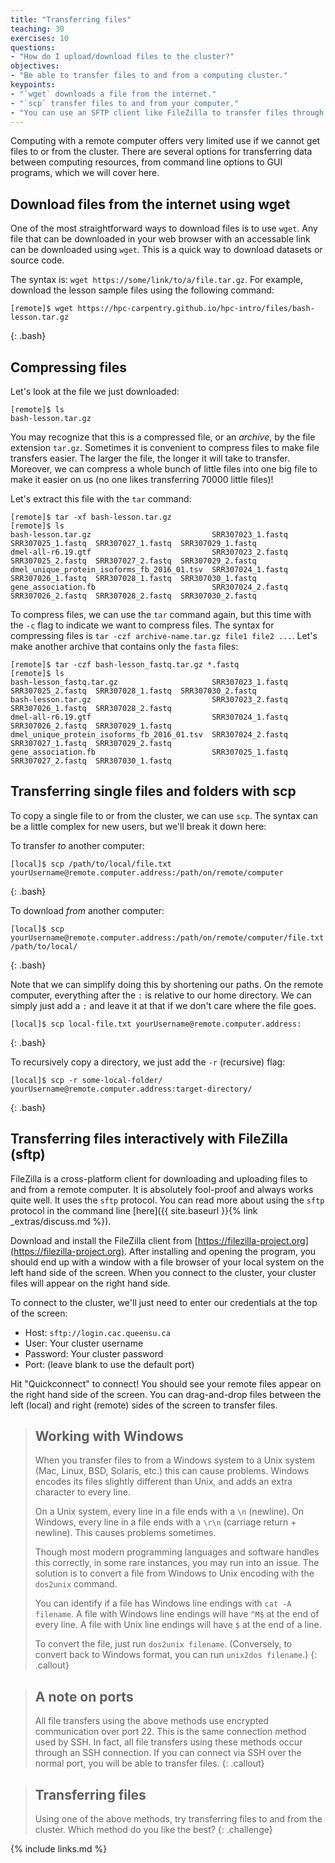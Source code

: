 ```yaml
---
title: "Transferring files"
teaching: 30
exercises: 10
questions:
- "How do I upload/download files to the cluster?"
objectives:
- "Be able to transfer files to and from a computing cluster."
keypoints:
- "`wget` downloads a file from the internet."
- "`scp` transfer files to and from your computer."
- "You can use an SFTP client like FileZilla to transfer files through a GUI."
---
```


Computing with a remote computer offers very limited use if we cannot get files to 
or from the cluster. There are several options for transferring data between computing 
resources, from command line options to GUI programs, which we will cover here.

## Download files from the internet using wget

One of the most straightforward ways to download files is to use `wget`. Any file 
that can be downloaded in your web browser with an accessable link can be downloaded 
using `wget`. This is a quick way to download datasets or source code. 

The syntax is: `wget https://some/link/to/a/file.tar.gz`. For example, download the 
lesson sample files using the following command:

```
[remote]$ wget https://hpc-carpentry.github.io/hpc-intro/files/bash-lesson.tar.gz
```
{: .bash}


##  Compressing files

Let's look at the file we just downloaded:

```
[remote]$ ls
bash-lesson.tar.gz
```

You may recognize that this is a compressed file, or an *archive*, by the file extension `tar.gz`. 
Sometimes it is convenient to compress files to make file transfers easier. 
The larger the file, the longer it will take to transfer. Moreover, we can compress a whole bunch of little files
into one big file to make it easier on us (no one likes transferring 70000 little files)!

Let's extract this file with the `tar` command:

```
[remote]$ tar -xf bash-lesson.tar.gz
[remote]$ ls
bash-lesson.tar.gz                           SRR307023_1.fastq  SRR307025_1.fastq  SRR307027_1.fastq  SRR307029_1.fastq
dmel-all-r6.19.gtf                           SRR307023_2.fastq  SRR307025_2.fastq  SRR307027_2.fastq  SRR307029_2.fastq
dmel_unique_protein_isoforms_fb_2016_01.tsv  SRR307024_1.fastq  SRR307026_1.fastq  SRR307028_1.fastq  SRR307030_1.fastq
gene_association.fb                          SRR307024_2.fastq  SRR307026_2.fastq  SRR307028_2.fastq  SRR307030_2.fastq
``` 

To compress files, we can use the `tar` command again, but this time with the `-c` 
flag to indicate we want to compress files. The syntax for compressing files is 
`tar -czf archive-name.tar.gz file1 file2 ...`. Let's make another archive that contains
only the `fasta` files:

```
[remote]$ tar -czf bash-lesson_fastq.tar.gz *.fastq
[remote]$ ls
bash-lesson_fastq.tar.gz                     SRR307023_1.fastq  SRR307025_2.fastq  SRR307028_1.fastq  SRR307030_2.fastq
bash-lesson.tar.gz                           SRR307023_2.fastq  SRR307026_1.fastq  SRR307028_2.fastq
dmel-all-r6.19.gtf                           SRR307024_1.fastq  SRR307026_2.fastq  SRR307029_1.fastq
dmel_unique_protein_isoforms_fb_2016_01.tsv  SRR307024_2.fastq  SRR307027_1.fastq  SRR307029_2.fastq
gene_association.fb                          SRR307025_1.fastq  SRR307027_2.fastq  SRR307030_1.fastq
```

## Transferring single files and folders with scp

To copy a single file to or from the cluster, we can use `scp`. The syntax can be a little complex
for new users, but we'll break it down here:

To transfer *to* another computer:
```
[local]$ scp /path/to/local/file.txt yourUsername@remote.computer.address:/path/on/remote/computer
```
{: .bash}

To download *from* another computer:
```
[local]$ scp yourUsername@remote.computer.address:/path/on/remote/computer/file.txt /path/to/local/
```
{: .bash}

Note that we can simplify doing this by shortening our paths. On the remote computer, everything
after the `:` is relative to our home directory. We can simply just add a `:` and leave it at that
if we don't care where the file goes.

```
[local]$ scp local-file.txt yourUsername@remote.computer.address:
```
{: .bash}

To recursively copy a directory, we just add the `-r` (recursive) flag:

```
[local]$ scp -r some-local-folder/ yourUsername@remote.computer.address:target-directory/
```
{: .bash}

## Transferring files interactively with FileZilla (sftp)

FileZilla is a cross-platform client for downloading and uploading files to and from a remote
computer. It is absolutely fool-proof and always works quite well. It uses the `sftp`
protocol. You can read more about using the `sftp` protocol in the command line [here]({{ site.baseurl }}{% link _extras/discuss.md %}).

Download and install the FileZilla client from
[https://filezilla-project.org](https://filezilla-project.org). After installing and opening the
program, you should end up with a window with a file browser of your local system on the left hand
side of the screen. When you connect to the cluster, your cluster files will appear on the right
hand side.

To connect to the cluster, we'll just need to enter our credentials at the top of the screen:

* Host: `sftp://login.cac.queensu.ca`
* User: Your cluster username
* Password: Your cluster password
* Port: (leave blank to use the default port)

Hit "Quickconnect" to connect! You should see your remote files appear on the right hand side of the
screen. You can drag-and-drop files between the left (local) and right (remote) sides of the screen
to transfer files.

> ## Working with Windows
>
> When you transfer files to from a Windows system to a Unix system (Mac, Linux, BSD, Solaris, etc.)
> this can cause problems. Windows encodes its files slightly different than Unix, and adds an extra
> character to every line.
> 
> On a Unix system, every line in a file ends with a `\n` (newline). On Windows, every line in a
> file ends with a `\r\n` (carriage return + newline). This causes problems sometimes.
> 
> Though most modern programming languages and software handles this correctly, in some rare
> instances, you may run into an issue. The solution is to convert a file from Windows to Unix
> encoding with the `dos2unix` command.
> 
> You can identify if a file has Windows line endings with `cat -A filename`. A file with Windows
> line endings will have `^M$` at the end of every line. A file with Unix line endings will have `$`
> at the end of a line.
> 
> To convert the file, just run `dos2unix filename`. (Conversely, to convert back to Windows format,
> you can run `unix2dos filename`.)
{: .callout}

> ## A note on ports
>
> All file transfers using the above methods use encrypted communication over port 22. This is the
> same connection method used by SSH. In fact, all file transfers using these methods occur through
> an SSH connection. If you can connect via SSH over the normal port, you will be able to transfer
> files.
{: .callout}

> ## Transferring files
>
> Using one of the above methods, try transferring files to and from the cluster. Which method do
> you like the best?
{: .challenge}

{% include links.md %}
